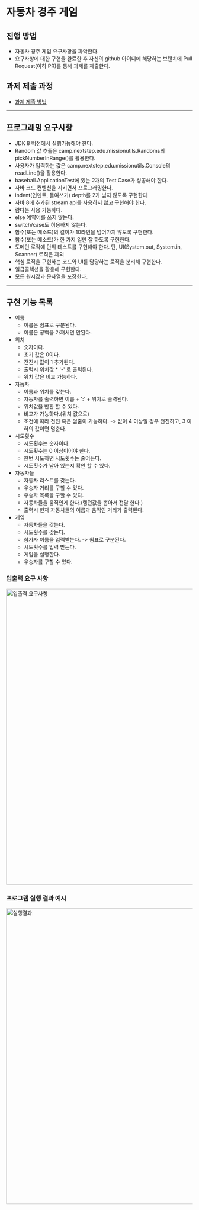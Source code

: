# 자동차 경주 게임
## 진행 방법
* 자동차 경주 게임 요구사항을 파악한다.
* 요구사항에 대한 구현을 완료한 후 자신의 github 아이디에 해당하는 브랜치에 Pull Request(이하 PR)를 통해 과제를 제출한다.

## 과제 제출 과정
* [과제 제출 방법](https://github.com/next-step/nextstep-docs/tree/master/precourse)

---

## 프로그래밍 요구사항

- JDK 8 버전에서 실행가능해야 한다.
- Random 값 추출은 camp.nextstep.edu.missionutils.Randoms의 pickNumberInRange()를 활용한다.
- 사용자가 입력하는 값은 camp.nextstep.edu.missionutils.Console의 readLine()을 활용한다.
- baseball.ApplicationTest에 있는 2개의 Test Case가 성공해야 한다.
- 자바 코드 컨벤션을 지키면서 프로그래밍한다.
- indent(인덴트, 들여쓰기) depth를 2가 넘지 않도록 구현한다
- 자바 8에 추가된 stream api를 사용하지 않고 구현해야 한다.
- 람다는 사용 가능하다.
- else 예약어를 쓰지 않는다.
- switch/case도 허용하지 않는다.
- 함수(또는 메소드)의 길이가 10라인을 넘어가지 않도록 구현한다.
- 함수(또는 메소드)가 한 가지 일만 잘 하도록 구현한다.
- 도메인 로직에 단위 테스트를 구현해야 한다. 단, UI(System.out, System.in, Scanner) 로직은 제외
- 핵심 로직을 구현하는 코드와 UI를 담당하는 로직을 분리해 구현한다.
- 일급콜렉션을 활용해 구현한다.
- 모든 원시값과 문자열을 포장한다.

---

## 구현 기능 목록
- 이름
  - 이름은 쉼표로 구분된다.
  - 이름은 공백을 가져서면 안된다.
- 위치
  - 숫자이다.
  - 초기 값은 0이다.
  - 전진시 값이 1 추가된다.
  - 출력시 위치값 * '-' 로 출력된다.
  - 위치 값은 비교 가능하다.
- 자동차
  - 이름과 위치를 갖는다.
  - 자동차를 출력하면 이름 + ':' + 위치로 출력된다.
  - 위치값을 반환 할 수 있다.
  - 비교가 가능하다.(위치 값으로)
  - 조건에 따라 전진 혹은 멈춤이 가능하다. -> 값이 4 이상일 경우 전진하고, 3 이하의 값이면 멈춘다.
- 시도횟수
  - 시도횟수는 숫자이다.
  - 시도횟수는 0 이상이어야 한다.
  - 한번 시도하면 시도횟수는 줄어든다.
  - 시도횟수가 남아 있는지 확인 할 수 있다.
- 자동차들
  - 자동차 리스트를 갖는다.
  - 우승자 거리를 구할 수 있다.
  - 우승자 목록을 구할 수 있다.
  - 자동차들을 움직인게 한다.(램던값을 뽑아서 전달 한다.)
  - 출력시 현재 자동차들의 이름과 움직인 거리가 출력된다.
- 게임
  - 자동차들을 갖는다.
  - 시도횟수를 갖는다.
  - 참가자 이름을 입력받는다. -> 쉼표로 구분된다.
  - 시도횟수를 입력 받는다.
  - 게임을 실행한다.
  - 우승자를 구할 수 있다.

### 입출력 요구 사항
<img width="800" alt="입출력 요구사항" src="https://user-images.githubusercontent.com/20774279/194691343-2b8e74b5-ec1f-43f1-a31b-aa347ff86ad8.png">

### 프로그램 실행 결과 예시
<img width="800" alt="실행결과" src="https://user-images.githubusercontent.com/20774279/194691347-7cf268c0-e194-4e6c-97a5-1a277c744481.png">
